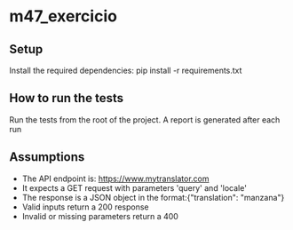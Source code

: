 # m47_exercicio

## Setup
Install the required dependencies: pip install -r requirements.txt

## How to run the tests
Run the tests from the root of the project. A report is generated after each run

## Assumptions

- The API endpoint is: https://www.mytranslator.com
- It expects a GET request with parameters 'query' and 'locale'
- The response is a JSON object in the format:{"translation": "manzana"}
- Valid inputs return a 200 response
- Invalid or missing parameters return a 400
